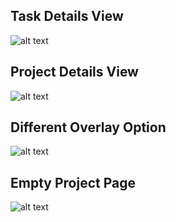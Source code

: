 ## Task Details View
![alt text](https://github.com/jerrykress/ReactJS-Project-Tracker/blob/main/screenshots/task-details.png?raw=true)

## Project Details View
![alt text](https://github.com/jerrykress/ReactJS-Project-Tracker/blob/main/screenshots/project-details.png?raw=true)

## Different Overlay Option
![alt text](https://github.com/jerrykress/ReactJS-Project-Tracker/blob/main/screenshots/project-page-val.png?raw=true)

## Empty Project Page
![alt text](https://github.com/jerrykress/ReactJS-Project-Tracker/blob/main/screenshots/Home.png?raw=true)
